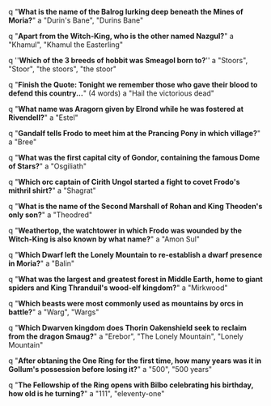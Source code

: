 q "**What is the name of the Balrog lurking deep beneath the Mines of Moria?**"
a "Durin's Bane", "Durins Bane"

q "**Apart from the Witch-King, who is the other named Nazgul?**"
a "Khamul", "Khamul the Easterling" 

q ''**Which of the 3 breeds of hobbit was Smeagol born to?**''
a "Stoors", "Stoor", "the stoors", "the stoor" 

q "**Finish the Quote: Tonight we remember those who gave their blood to defend this country...**" (4 words)
a "Hail the victorious dead" 

q "**What name was Aragorn given by Elrond while he was fostered at Rivendell?**"
a "Estel"

q "**Gandalf tells Frodo to meet him at the Prancing Pony in which village?**"
a "Bree"

q "**What was the first capital city of Gondor, containing the famous Dome of Stars?**"
a "Osgiliath"

q "**Which orc captain of Cirith Ungol started a fight to covet Frodo's mithril shirt?**"
a "Shagrat" 

q "**What is the name of the Second Marshall of Rohan and King Theoden's only son?**"
a "Theodred"

q "**Weathertop, the watchtower in which Frodo was wounded by the Witch-King is also known by what name?**"
a "Amon Sul"

q "**Which Dwarf left the Lonely Mountain to re-establish a dwarf presence in Moria?**"
a "Balin"

q "**What was the largest and greatest forest in Middle Earth, home to giant spiders and King Thranduil's wood-elf kingdom?**"
a "Mirkwood"

q "**Which beasts were most commonly used as mountains by orcs in battle?**"
a "Warg", "Wargs"

q "**Which Dwarven kingdom does Thorin Oakenshield seek to reclaim from the dragon Smaug?**"
a "Erebor", "The Lonely Mountain", "Lonely Mountain"

q "**After obtaning the One Ring for the first time, how many years was it in Gollum's possession before losing it?**"
a "500", "500 years"

q "**The Fellowship of the Ring opens with Bilbo celebrating his birthday, how old is he turning?**"
a "111", "eleventy-one"
